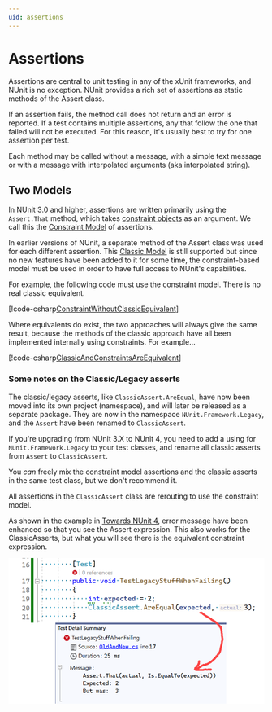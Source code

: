 ```yaml
---
uid: assertions
---
```


# Assertions

Assertions are central to unit testing in any of the xUnit frameworks, and NUnit is no exception. NUnit provides a rich
set of assertions as static methods of the Assert class.

If an assertion fails, the method call does not return and an error is reported. If a test contains multiple assertions,
any that follow the one that failed will not be executed. For this reason, it's usually best to try for one assertion
per test.

Each method may be called without a message, with a simple text message or with a message with interpolated arguments
(aka interpolated string).

## Two Models

In NUnit 3.0 and higher, assertions are written primarily using the `Assert.That` method, which takes [constraint
objects](xref:constraints) as an argument. We call this the [Constraint Model](xref:constraintmodel) of assertions.

In earlier versions of NUnit, a separate method of the Assert class was used for each different assertion. This [Classic
Model](xref:classicmodel) is still supported but since no new features have been added to it for some time, the
constraint-based model must be used in order to have full access to NUnit's capabilities.

For example, the following code must use the constraint model. There is no real classic equivalent.

[!code-csharp[ConstraintWithoutClassicEquivalent](~/snippets/Snippets.NUnit/ClassicVsConstraintAssertions.cs#ConstraintWithoutClassicEquivalent)]

Where equivalents do exist, the two approaches will always give the same result, because the methods of the classic
approach have all been implemented internally using constraints. For example...

[!code-csharp[ClassicAndConstraintsAreEquivalent](~/snippets/Snippets.NUnit/ClassicVsConstraintAssertions.cs#ClassicAndConstraintsAreEquivalent)]

### Some notes on the Classic/Legacy asserts

The classic/legacy asserts, like `ClassicAssert.AreEqual`, have now been moved into its own project (namespace), and
will later be released as a separate package.  They are now in the namespace `NUnit.Framework.Legacy`, and the `Assert`
have been renamed to `ClassicAssert`.

If you're upgrading from NUnit 3.X to NUnit 4, you need to add a using for `NUnit.Framework.Legacy` to your test
classes, and rename all classic asserts from `Assert` to `ClassicAssert`.

You *can* freely mix the constraint model assertions and the classic asserts in the same test class, but we don't
recommend it.

All assertions in the `ClassicAssert` class are rerouting to use the constraint model.

As shown in the example in [Towards NUnit 4](xref:towardsnunit4), error message have been enhanced so that you see the
Assert expression.  This also works for the ClassicAsserts, but what you will see there is the equivalent constraint
expression.

![Classic-Assert-Fails](../../../../images/nunit-classic-asserts-fails.png)
